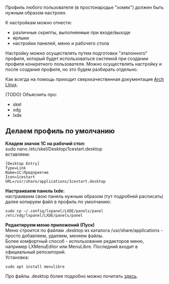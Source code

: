 Профиль любого пользователя (в простонародье "хомяк") должен быть нужным образом настроен. 

К настройкам можно отнести:
- различные скрипты, выполняемые при входе/выходе
- ярлыки
- настройки панелей, меню и рабочего стола

Настройку можно осуществлять путем подготовки "эталонного" профиля, который будет использоваться системой при создании профиля конкретного пользователя.
Можно осуществлять настройку и после создания профиля, но это будем разбирать отдельно.

Как всегда на помощь приходит сверхкачественная документация [Arch Linux]('https://wiki.archlinux.org/index.php/LXDE_(%D0%A0%D1%83%D1%81%D1%81%D0%BA%D0%B8%D0%B9)').


(TODO) Объяснить про:
- skel
- xdg
- lxde

## Делаем профиль по умолчанию

**Кладем значок 1С на рабочий стол:**  
sudo nano /etc/skel/Desktop/1cestart.desktop  
вставляем:
```
[Desktop Entry]
Type=Link
Name=1С:Предприятие
Icon=1cestart
URL=/usr/share/applications/1cestart.desktop
```

**Настраиваем панель lxde:**  
настраиваем свою панель нужным образом (тут подробней расписать)  
далее копируем файл в профиль по умолчанию:  
```
sudo cp ~/.config/lxpanel/LXDE/panels/panel /etc/xdg/lxpanel/LXDE/panels/panel
```

**Редактируем меню приложений (Пуск)**  
Меню строится по файлам .desktop из каталога /usr/share/applications - просто добавляем, удаляем, меняем файлы.  
Более комфортный способ - использование редакторов меню, например LXMenuEditor или MenuLibre. Последний входит в официальный репозиторий.  
Установка:
```
sudo apt install menulibre
```
Про файлы .desktop более подробно можно почитать [здесь](https://specifications.freedesktop.org/desktop-entry-spec/latest/).  
